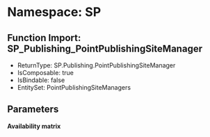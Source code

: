 # Namespace: SP

## Function Import: SP_Publishing_PointPublishingSiteManager

- ReturnType: SP.Publishing.PointPublishingSiteManager
- IsComposable: true
- IsBindable: false
- EntitySet: PointPublishingSiteManagers

## Parameters

**Availability matrix**

